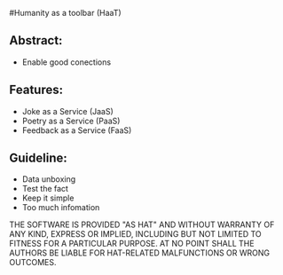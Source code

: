 #Humanity as a toolbar (HaaT) 

## Abstract:

 - Enable good conections

## Features:

 - Joke as a Service (JaaS)
 - Poetry as a Service (PaaS)
 - Feedback as a Service (FaaS)

## Guideline:

 - Data unboxing
 - Test the fact
 - Keep it simple
 - Too much infomation





THE SOFTWARE IS PROVIDED "AS HAT" AND WITHOUT WARRANTY 
OF ANY KIND, EXPRESS OR IMPLIED, INCLUDING BUT NOT LIMITED TO FITNESS FOR A PARTICULAR PURPOSE. AT NO POINT SHALL THE AUTHORS BE LIABLE FOR HAT-RELATED MALFUNCTIONS OR WRONG OUTCOMES.
